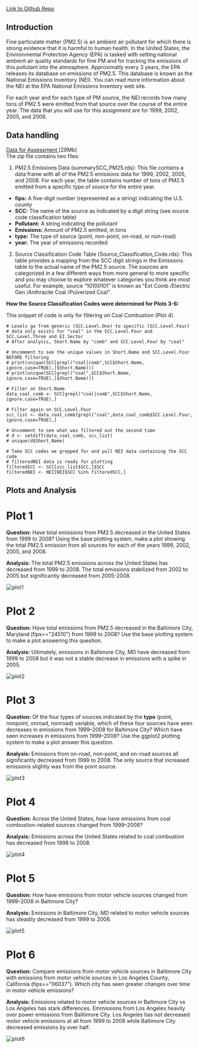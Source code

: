 <a href="https://github.com/lizthree/exploratory-analysis-course-project-2">Link to Github Repo</a>

## Introduction

Fine particulate matter (PM2.5) is an ambient air pollutant for which there is strong evidence that it is harmful to human health. In the United States, the Environmental Protection Agency (EPA) is tasked with setting national ambient air quality standards for fine PM and for tracking the emissions of this pollutant into the atmosphere. Approximatly every 3 years, the EPA releases its database on emissions of PM2.5. This database is known as the National Emissions Inventory (NEI). You can read more information about the NEI at the EPA National Emissions Inventory web site.

For each year and for each type of PM source, the NEI records how many tons of PM2.5 were emitted from that source over the course of the entire year. The data that you will use for this assignment are for 1999, 2002, 2005, and 2008.

## Data handling

<a href="https://d396qusza40orc.cloudfront.net/exdata%2Fdata%2FNEI_data.zip">Data for  Assessment </a>[29Mb]
<br>
The zip file contains two files:
1. PM2.5 Emissions Data (summarySCC_PM25.rds): This file contains a data frame with all of the PM2.5 emissions data for 1999, 2002, 2005, and 2008. For each year, the table contains number of tons of PM2.5 emitted from a specific type of source for the entire year. 

<ul>
  <li><b>fips:</b> A five-digit number (represented as a string) indicating the U.S. county
  <li><b>SCC:</b> The name of the source as indicated by a digit string (see source code classification table)
  <li><b>Pollutant:</b> A string indicating the pollutant
  <li><b>Emissions:</b> Amount of PM2.5 emitted, in tons
  <li><b>type:</b> The type of source (point, non-point, on-road, or non-road)
  <li><b>year:</b> The year of emissions recorded
</ul>

2. Source Classification Code Table (Source_Classification_Code.rds): This table provides a mapping from the SCC digit strings in the Emissions table to the actual name of the PM2.5 source. The sources are categorized in a few different ways from more general to more specific and you may choose to explore whatever categories you think are most useful. For example, source “10100101” is known as “Ext Comb /Electric Gen /Anthracite Coal /Pulverized Coal”.

<b>How the Source Classification Codes were determined for Plots 3-6:</b>
<p>This snippet of code is only for filtering on Coal Combustion (Plot 4).</p>

```
# Levels go from generic (SCC.Level.One) to specific (SCC.Level.Four)
# data only exists for "coal" in the SCC.Level.Four and SCC.Level.Three and EI.Sector
# After analysis, Short.Name by "comb" and SCC.Level.Four by "coal" 

# Uncomment to see the unique values in Short.Name and SCC.Level.Four BEFORE filtering
# print(unique(SCC[grepl("coal|comb",SCC$Short.Name, ignore.case=TRUE),]$Short.Name)))
# print(unique(SCC[grepl("coal",SCC$Short.Name, ignore.case=TRUE),]$Short.Name)))

# Filter on Short.Name
data_coal_comb <- SCC[grepl("coal|comb",SCC$Short.Name, ignore.case=TRUE),]

# Filter again on SCC.Level.Four
scc_list <- data_coal_comb[grepl("coal",data_coal_comb$SCC.Level.Four, ignore.case=TRUE),]

# Uncomment to see what was filtered out the second time
# d <- setdiff(data_coal_comb, scc_list)
# unique(d$Short.Name)

# Take SCC codes we grepped for and pull NEI data containing the SCC code
# filteredNEI data is ready for plotting
filteredSCC <- SCC[scc_list$SCC,]$SCC
filteredNEI <- NEI[NEI$SCC %in% filteredSCC,]
```

## Plots and Analysis
# Plot 1 
<b>Question:</b> Have total emissions from PM2.5 decreased in the United States from 1999 to 2008? Using the base plotting system, make a plot showing the total PM2.5 emission from all sources for each of the years 1999, 2002, 2005, and 2008.

<b>Analysis:</b> The total PM2.5 emissions across the United States has decreased from 1999 to 2008. The total emissions stabilized from 2002 to 2005 but significantly decreased from 2005-2008. 

![plot1](plot1.png) 


# Plot 2 
<b>Question:</b> Have total emissions from PM2.5 decreased in the Baltimore City, Maryland (fips=="24510") from 1999 to 2008? Use the base plotting system to make a plot answering this question.

<b>Analysis:</b> Ultimately, emissions in Baltimore City, MD have decreased from 1999 to 2008 but it was not a stable decrease in emissions with a spike in 2005.

![plot2](plot2.png) 


# Plot 3 
<b>Question:</b> Of the four types of sources indicated by the <b>type</b> (point, nonpoint, onroad, nonroad) variable, which of these four sources have seen decreases in emissions from 1999–2008 for Baltimore City? Which have seen increases in emissions from 1999–2008? Use the ggplot2 plotting system to make a plot answer this question.

<b>Analysis:</b> Emissions from on-road, non-point, and on-road sources all significantly decreased from 1999 to 2008. The only source that increased emissions slightly was from the point source. 

![plot3](plot3.png) 


# Plot 4 
<b>Question:</b> Across the United States, how have emissions from coal combustion-related sources changed from 1999–2008?

<b>Analysis:</b> Emissions across the United States related to coal combustion has decreased from 1999 to 2008.

![plot4](plot4.png) 


# Plot 5 
<b>Question:</b> How have emissions from motor vehicle sources changed from 1999–2008 in Baltimore City?

<b>Analysis:</b> Emissions in Baltimore City, MD related to motor vehicle sources has steadily decreased from 1999 to 2008.

![plot5](plot5.png) 


# Plot 6 
<b>Question:</b> Compare emissions from motor vehicle sources in Baltimore City with emissions from motor vehicle sources in Los Angeles County, California (fips=="06037"). Which city has seen greater changes over time in motor vehicle emissions?

<b>Analysis:</b> Emissions related to motor vehicle sources in Baltimore City vs Los Angeles has stark differences. Emmissions from Los Angeles heavily over power emissions from Balitimore City. Los Angeles has not decreased motor vehicle emissions at all from 1999 to 2008 while Baltimore City decreased emissions by over half.

![plot6](plot6.png) 
